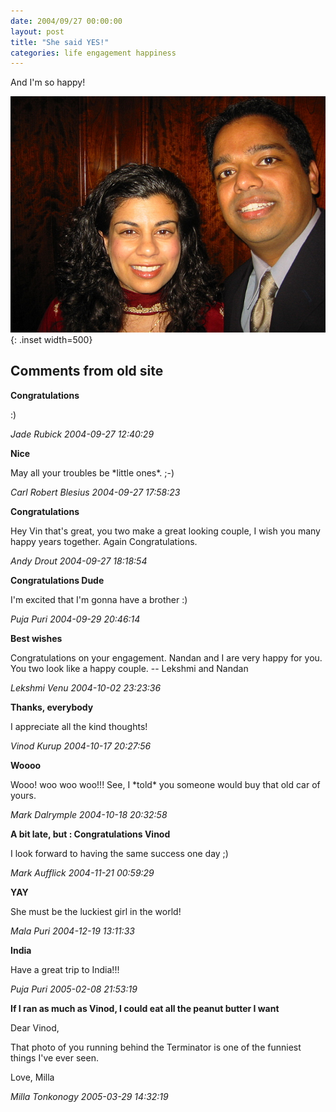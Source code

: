 ```yaml
---
date: 2004/09/27 00:00:00
layout: post
title: "She said YES!"
categories: life engagement happiness
---
```


And I'm so happy!

![Mala and me](/images/siena-hotel.jpg){: .inset width=500}

<div id="comment-box">
<h2>Comments from old site</h2>

<div class="one-comment">
<p><b>Congratulations</b></p>
<p>
:)
</p>
<address class="signature">
<span class="author">Jade Rubick</span>
<span class="date">2004-09-27 12:40:29</span>
</address>
</div>

<div class="one-comment">
<p><b>Nice</b></p>
<p>
May all your troubles be *little ones*. ;-)
</p>
<address class="signature">
<span class="author">Carl Robert Blesius</span>
<span class="date">2004-09-27 17:58:23</span>
</address>
</div>

<div class="one-comment">
<p><b>Congratulations</b></p>
<p>
Hey Vin that's great, you two make a great looking couple, I wish you
many happy years together. Again Congratulations.
</p>
<address class="signature">
<span class="author">Andy Drout</span>
<span class="date">2004-09-27 18:18:54</span>
</address>
</div>

<div class="one-comment">
<p><b>Congratulations Dude</b></p>
<p>
I'm excited that I'm gonna have a brother :)
</p>
<address class="signature">
<span class="author">Puja Puri</span>
<span class="date">2004-09-29 20:46:14</span>
</address>
</div>

<div class="one-comment">
<p><b>Best wishes</b></p>
<p>
Congratulations on your engagement.  Nandan and I are very happy for
you.  You two look like a happy couple. -- Lekshmi and Nandan
</p>
<address class="signature">
<span class="author">Lekshmi Venu</span>
<span class="date">2004-10-02 23:23:36</span>
</address>
</div>

<div class="my-comment">
<p><b>Thanks, everybody</b></p>
<p>
I appreciate all the kind thoughts!
</p>
<address class="signature">
<span class="author">Vinod Kurup</span>
<span class="date">2004-10-17 20:27:56</span>
</address>
</div>

<div class="one-comment">
<p><b>Woooo</b></p>
<p>
Wooo!  woo woo woo!!!  See, I *told* you someone would buy that old
car of yours.
</p>
<address class="signature">
<span class="author">Mark Dalrymple</span>
<span class="date">2004-10-18 20:32:58</span>
</address>
</div>

<div class="one-comment">
<p><b>A bit late, but : Congratulations Vinod</b></p>
<p>
I look forward to having the same success one day ;)
</p>
<address class="signature">
<span class="author">Mark Aufflick</span>
<span class="date">2004-11-21 00:59:29</span>
</address>
</div>

<div class="one-comment">
<p><b>YAY</b></p>
<p>
She must be the luckiest girl in the world!
</p>
<address class="signature">
<span class="author">Mala Puri</span>
<span class="date">2004-12-19 13:11:33</span>
</address>
</div>

<div class="one-comment">
<p><b>India</b></p>
<p>
Have a great trip to India!!!
</p>
<address class="signature">
<span class="author">Puja Puri</span>
<span class="date">2005-02-08 21:53:19</span>
</address>
</div>

<div class="one-comment">
<p><b>If I ran as much as Vinod, I could eat all the peanut butter I want</b></p>
<p>
Dear Vinod,
</p>
<p>
That photo of you running behind the Terminator is one of the funniest
things I've ever seen.
</p>
<p>
Love, Milla
</p>
<address class="signature">
<span class="author">Milla Tonkonogy</span>
<span class="date">2005-03-29 14:32:19</span>
</address>
</div>

</div>
